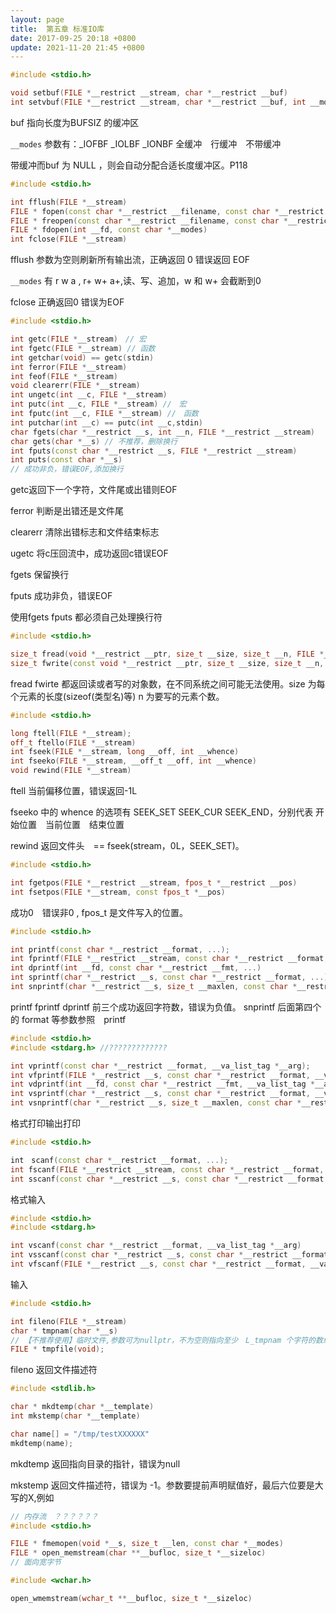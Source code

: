 ```yaml
---
layout: page
title:  第五章 标准IO库
date: 2017-09-25 20:18 +0800
update: 2021-11-20 21:45 +0800
---
```


```cpp
#include <stdio.h>

void setbuf(FILE *__restrict __stream, char *__restrict __buf)
int setvbuf(FILE *__restrict __stream, char *__restrict __buf, int __modes, size_t __n)
```
buf 指向长度为BUFSIZ 的缓冲区

```__modes``` 参数有：_IOFBF _IOLBF _IONBF 全缓冲　行缓冲　不带缓冲

带缓冲而buf 为 NULL ，则会自动分配合适长度缓冲区。P118

```cpp
#include <stdio.h>

int fflush(FILE *__stream)
FILE * fopen(const char *__restrict __filename, const char *__restrict __modes)
FILE * freopen(const char *__restrict __filename, const char *__restrict __modes, FILE *__restrict __stream)
FILE * fdopen(int __fd, const char *__modes)
int fclose(FILE *__stream) 
```

fflush 参数为空则刷新所有输出流，正确返回 0 错误返回 EOF

```__modes``` 有 r w a , r+ w+ a+,读、写、追加，w 和 w+ 会截断到0

fclose 正确返回0 错误为EOF

```cpp
#include <stdio.h> 

int getc(FILE *__stream)　// 宏
int fgetc(FILE *__stream) // 函数
int getchar(void) == getc(stdin)
int ferror(FILE *__stream)　
int feof(FILE *__stream)
void clearerr(FILE *__stream) 
int ungetc(int __c, FILE *__stream)
int putc(int __c, FILE *__stream) //　宏
int fputc(int __c, FILE *__stream) //　函数
int putchar(int __c) == putc(int __c,stdin)
char fgets(char *__restrict __s, int __n, FILE *__restrict __stream)
char gets(char *__s) // 不推荐，删除换行
int fputs(const char *__restrict __s, FILE *__restrict __stream)
int puts(const char *__s)
// 成功非负，错误EOF,添加换行
```

getc返回下一个字符，文件尾或出错则EOF

ferror 判断是出错还是文件尾

clearerr 清除出错标志和文件结束标志

ugetc 将c压回流中，成功返回c错误EOF

fgets 保留换行

fputs 成功非负，错误EOF

使用fgets fputs 都必须自己处理换行符

```cpp
#include <stdio.h>

size_t fread(void *__restrict __ptr, size_t __size, size_t __n, FILE *__restrict __stream)
size_t fwrite(const void *__restrict __ptr, size_t __size, size_t __n, FILE *__restrict __s)
```

fread fwirte 都返回读或者写的对象数，在不同系统之间可能无法使用。size 为每个元素的长度(sizeof(类型名)等) n 为要写的元素个数。

```cpp
#include <stdio.h>

long ftell(FILE *__stream);
off_t ftello(FILE *__stream)
int fseek(FILE *__stream, long __off, int __whence)
int fseeko(FILE *__stream, __off_t __off, int __whence)
void rewind(FILE *__stream)
```
ftell 当前偏移位置，错误返回-1L

fseeko 中的 whence 的选项有 SEEK_SET SEEK_CUR SEEK_END，分别代表 开始位置　当前位置　结束位置

rewind 返回文件头　== fseek(stream，0L，SEEK_SET)。

```cpp
#include <stdio.h>

int fgetpos(FILE *__restrict __stream, fpos_t *__restrict __pos)
int fsetpos(FILE *__stream, const fpos_t *__pos)
```

成功0　错误非0 , fpos_t 是文件写入的位置。

```cpp
#include <stdio.h>

int printf(const char *__restrict __format, ...);
int fprintf(FILE *__restrict __stream, const char *__restrict __format, ...)
int dprintf(int __fd, const char *__restrict __fmt, ...)
int sprintf(char *__restrict __s, const char *__restrict __format, ...)
int snprintf(char *__restrict __s, size_t __maxlen, const char *__restrict __format, ...)
```

printf fprintf dprintf 前三个成功返回字符数，错误为负值。
snprintf 后面第四个的 format 等参数参照　printf

```cpp
#include <stdio.h>
#include <stdarg.h> //?????????????

int vprintf(const char *__restrict __format, __va_list_tag *__arg);
int vfprintf(FILE *__restrict __s, const char *__restrict __format, __va_list_tag *__arg);
int vdprintf(int __fd, const char *__restrict __fmt, __va_list_tag *__arg);
int vsprintf(char *__restrict __s, const char *__restrict __format, __va_list_tag *__arg)
int vsnprintf(char *__restrict __s, size_t __maxlen, const char *__restrict __format, __va_list_tag *__arg);
```

格式打印输出打印

```cpp
#include <stdio.h>

int　scanf(const char *__restrict __format, ...);
int fscanf(FILE *__restrict __stream, const char *__restrict __format, ...)
int sscanf(const char *__restrict __s, const char *__restrict __format, ...)
```

格式输入

```cpp
#include <stdio.h>
#include <stdarg.h>

int vscanf(const char *__restrict __format, __va_list_tag *__arg)
int vsscanf(const char *__restrict __s, const char *__restrict __format, __va_list_tag *__arg)
int vfscanf(FILE *__restrict __s, const char *__restrict __format, __va_list_tag *__arg)
```
输入


```cpp
#include <stdio.h>

int fileno(FILE *__stream)
char * tmpnam(char *__s)
// 【不推荐使用】临时文件,参数可为nullptr，不为空则指向至少　L_tmpnam 个字符的数组
FILE * tmpfile(void);
```

fileno 返回文件描述符

```cpp
#include <stdlib.h>

char * mkdtemp(char *__template)
int mkstemp(char *__template)

char name[] = "/tmp/testXXXXXX"
mkdtemp(name);
```

mkdtemp 返回指向目录的指针，错误为null

mkstemp 返回文件描述符，错误为 -1。参数要提前声明赋值好，最后六位要是大写的X,例如

```cpp
// 内存流　？？？？？？
#include <stdio.h>

FILE * fmemopen(void *__s, size_t __len, const char *__modes)
FILE * open_memstream(char **__bufloc, size_t *__sizeloc)
// 面向宽字节

#include <wchar.h>

open_wmemstream(wchar_t **__bufloc, size_t *__sizeloc)
```